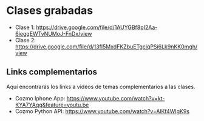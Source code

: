 # Clases grabadas

- Clase 1: https://drive.google.com/file/d/1AUYGBf8pI2Aa-6iegqEWTvNUMoJ-FnDx/view
- Clase 2: https://drive.google.com/file/d/13fI5MxdFKZbuETgciqPSi6Lk9nKK0mgh/view

## Links complementarios
Aquí encontrarás los links a videos de temas complementarios a las clases.

- Cozmo Iphone App: https://www.youtube.com/watch?v=kt-KYA7YAqg&feature=youtu.be
- Cozmo Python API: https://www.youtube.com/watch?v=AlKf4WIgK9s